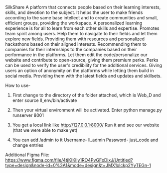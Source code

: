 SilkShare
A platform that connects people based on their learning interests, skills, and devotion to the subject.
It helps the user to make friends according to the same base intellect and to create communities and small, efficient groups, providing the workspace.
A personalized learning experience is for all to learn from each other skills and expertise. 
Promotes team spirit among users. 
Help them to navigate to their fields and let them explore new fields.
Providing them with resources and personalized hackathons based on their aligned interests.
Recommending them to companies for their internships to the companies based on their performance in the platforms.
Let them edit the code/personalize our website and contribute to open-source, giving them premium perks.
Perks can be used to verify the user's credibility for the additional services.
Giving users an option of anonymity on the platforms while letting them build in social media.
Providing them with the latest fields and updates and skillsets.

How to use-
1) First change to the directory of the folder attached, which is Web_D and enter
   source ll_env/bin/activate

2) Then your virtual environment will be activated. Enter
   python manage.py runserver 8001

3) You get a local link like
   http://127.0.0.1:8000/
   Run it and see our website (that we were able to make yet)

4) You can add /admin to it
   Username- ll_admin
   Password- just_code
   and change entries
   
Additional Figma File:  https://www.figma.com/file/4tjKIKlIy1RO4PvGFxDixJ/Untitled?type=design&node-id=0%3A1&mode=design&t=JMX1xIckp2YyTEGn-1
